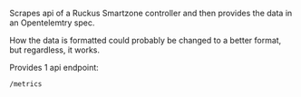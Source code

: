 Scrapes api of a Ruckus Smartzone controller and then provides the data in an Opentelemtry spec.

How the data is formatted could probably be changed to a better format, but regardless, it works.


Provides 1 api endpoint:
```
/metrics
```
